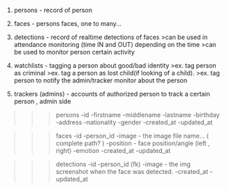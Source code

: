

<!-- ------ TABLES ------ -->

1.	persons - record of person 

2.	faces - persons faces, one to many...

2.	detections - record of realtime detections of faces
			>can be used in attendance monitoring (time IN and OUT) depending on the time
			>can be used to monitor person certain activity

3.	watchlists - tagging a person about good/bad identity 
			>ex. tag person as criminal
			>ex. tag a person as lost child(if looking of a child).
			>ex. tag person to notify the admin/tracker monitor about the person

4.	trackers (admins) - accounts of authorized person to track a certain person , admin side


<!----- Table Fields ----->


>>> persons
-id
-firstname
-middlename
-lastname
-birthday
-address
-nationality
-gender
-created_at
-updated_at


>>> faces
-id
-person_id
-image - the image file name... ( complete path? )
-position - face position/angle (left , right)
-emotion
-created_at
-updated_at


 >>> detections
-id
-person_id (fk)
-image - the img screenshot when the face was detected.
-created_at
-updated_at
